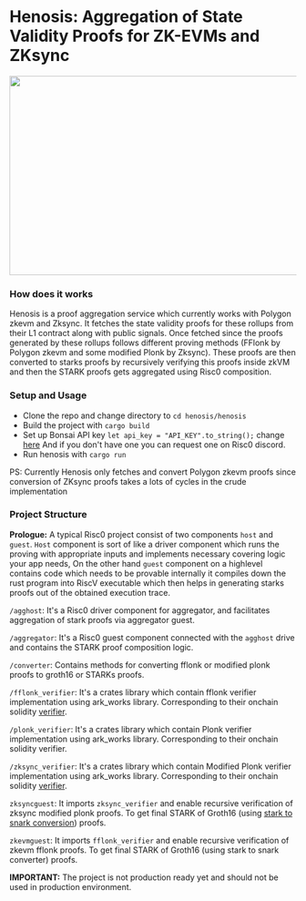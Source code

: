# Henosis: Aggregation of State Validity Proofs for ZK-EVMs and ZKsync
<div align="center">
  <img src="https://github.com/Banana-Wallet/Henosis/blob/main/agg_imp.webp" width="512" height="350">
</div>

### How does it works
Henosis is a proof aggregation service which currently works with Polygon zkevm and Zksync. It fetches the state validity proofs for these rollups from their L1 contract along with public signals. Once fetched since the proofs generated by these rollups follows different proving methods (FFlonk by Polygon zkevm and some modified Plonk by Zksync). These proofs are then converted to starks proofs by recursively verifying this proofs inside zkVM and then the STARK proofs gets aggregated using Risc0 composition.

### Setup and Usage
- Clone the repo and change directory to `cd henosis/henosis`
- Build the project with `cargo build`
- Set up Bonsai API key `let api_key = "API_KEY".to_string();` change [here](https://github.com/RizeLabs/Henosis/blob/4c0b7e4ab92aed18b11e343ea50c2d94954ac021/converter/src/converter.rs#L53C5-L53C41) And if you don't have one you can request one on Risc0 discord.
- Run henosis with `cargo run`

PS: Currently Henosis only fetches and convert Polygon zkevm proofs since conversion of ZKsync proofs takes a lots of cycles in the crude implementation

### Project Structure 

**Prologue:** A typical Risc0 project consist of two components `host` and `guest`. `Host` component is sort of like a driver component which runs the proving with appropriate inputs and implements necessary covering logic your app needs, On the other hand `guest` component on a highlevel contains code which needs to be provable internally it compiles down the rust program into RiscV executable which then helps in generating starks proofs out of the obtained execution trace.

`/agghost`: It's a Risc0 driver component for aggregator, and facilitates aggregation of stark proofs via aggregator guest.

`/aggregator`: It's a Risc0 guest component connected with the `agghost` drive and contains the STARK proof composition logic.

`/converter`: Contains methods for converting fflonk or modified plonk proofs to groth16 or STARKs proofs.

`/fflonk_verifier`: It's a crates library which contain fflonk verifier implementation using ark_works library. Corresponding to their onchain solidity [verifier](https://github.com/0xPolygonHermez/zkevm-contracts/blob/main/contracts/verifiers/FflonkVerifier.sol).

`/plonk_verifier`: It's a crates library which contain Plonk verifier implementation using ark_works library. Corresponding to their onchain solidity verifier.

`/zksync_verifier`: It's a crates library which contain Modified Plonk verifier implementation using ark_works library. Corresponding to their onchain solidity [verifier](https://etherscan.io/address/0x3390051435ecb25a9610a1cf17d1ba0a228a0560#code).

`zksyncguest`: It imports `zksync_verifier` and enable recursive verification of zksync modified plonk proofs. To get final STARK of Groth16 (using [stark to snark conversion](https://www.risczero.com/blog/on-chain-verification)) proofs.

`zkevmguest`: It imports `fflonk_verifier` and enable recursive verification of zkevm fflonk proofs. To get final STARK of Groth16 (using stark to snark converter) proofs.

**IMPORTANT:** The project is not production ready yet and should not be used in production environment.


